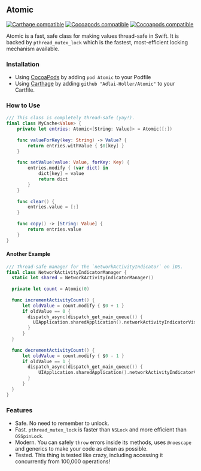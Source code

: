 ## Atomic
[![Carthage compatible](https://img.shields.io/badge/Carthage-compatible-4BC51D.svg?style=flat)](https://github.com/Carthage/Carthage)  [![Cocoapods compatible](https://img.shields.io/cocoapods/v/Atomic.svg)](https://cocoapods.org) [![Cocoapods compatible](https://img.shields.io/cocoapods/p/Atomic.svg)](https://cocoapods.org)

Atomic is a fast, safe class for making values thread-safe in Swift. It is backed by `pthread_mutex_lock` which is the fastest, most-efficient locking mechanism available.

### Installation

- Using [CocoaPods](https://cocoapods.org) by adding `pod Atomic` to your Podfile
- Using [Carthage](https://github.com/Carthage/Carthage) by adding `github "Adlai-Holler/Atomic"` to your Cartfile.

### How to Use

```swift
/// This class is completely thread-safe (yay!).
final class MyCache<Value> {
    private let entries: Atomic<[String: Value]> = Atomic([:])
    
    func valueForKey(key: String) -> Value? {
        return entries.withValue { $0[key] }
    }
    
    func setValue(value: Value, forKey: Key) {
        entries.modify { (var dict) in
            dict[key] = value
            return dict
        }
    }
    
    func clear() {
        entries.value = [:]
    }
    
    func copy() -> [String: Value] {
        return entries.value
    }
}
```

#### Another Example

```swift
/// Thread-safe manager for the `networkActivityIndicator` on iOS.
final class NetworkActivityIndicatorManager {
  static let shared = NetworkActivityIndicatorManager()
  
  private let count = Atomic(0)
  
  func incrementActivityCount() {
      let oldValue = count.modify { $0 + 1 }
      if oldValue == 0 {
        dispatch_async(dispatch_get_main_queue()) {
          UIApplication.sharedApplication().networkActivityIndicatorVisible = true
        }
      }
  }
  
  func decrementActivityCount() {
      let oldValue = count.modify { $0 - 1 }
      if oldValue == 1 {
        dispatch_async(dispatch_get_main_queue()) {
            UIApplication.sharedApplication().networkActivityIndicatorVisible = false
        }
      }
  }
}
```

### Features

- Safe. No need to remember to unlock.
- Fast. `pthread_mutex_lock` is faster than `NSLock` and more efficient than `OSSpinLock`.
- Modern. You can safely `throw` errors inside its methods, uses `@noescape` and generics to make your code as clean as possible.
- Tested. This thing is tested like crazy, including accessing it concurrently from 100,000 operations!
